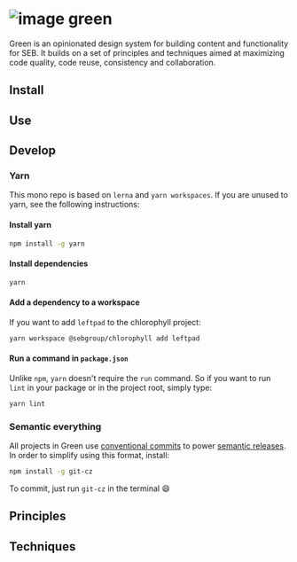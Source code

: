 # ![image](https://user-images.githubusercontent.com/548783/120328881-92260380-c2eb-11eb-9f67-12a9a5830761.png) green

Green is an opinionated design system for building content and functionality for SEB. It builds on a set of principles and techniques aimed at maximizing code quality, code reuse, consistency and collaboration.

## Install

## Use

## Develop

### Yarn

This mono repo is based on `lerna` and `yarn workspaces`. If you are unused to yarn, see the following instructions:

#### Install yarn

```bash
npm install -g yarn
```

#### Install dependencies

```bash
yarn
```

#### Add a dependency to a workspace

If you want to add `leftpad` to the chlorophyll project:

```bash
yarn workspace @sebgroup/chlorophyll add leftpad
```

#### Run a command in `package.json`

Unlike `npm`, `yarn` doesn't require the `run` command. So if you want to run `lint` in your package or in the project root, simply type:

```bash
yarn lint
```

### Semantic everything

All projects in Green use [conventional commits](https://www.conventionalcommits.org/en/v1.0.0/) to power [semantic releases](https://semantic-release.gitbook.io/semantic-release/). In order to simplify using this format, install:

```bash
npm install -g git-cz
```

To commit, just run `git-cz` in the terminal 😄

## Principles

## Techniques
